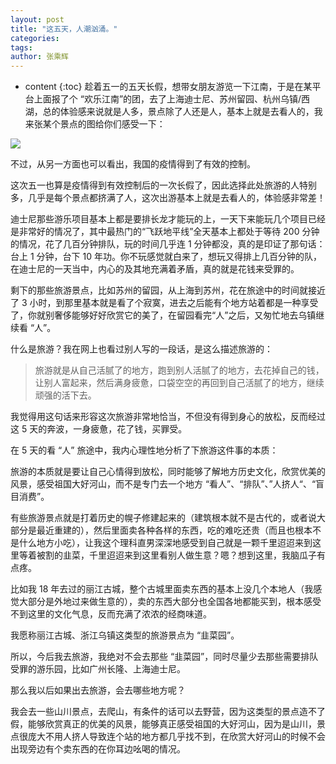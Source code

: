 ```yaml
---
layout: post
title: "这五天，人潮汹涌。"
categories: 
tags: 
author: 张乘辉
---
```


* content
{:toc}
趁着五一的五天长假，想带女朋友游览一下江南，于是在某平台上面报了个 “欢乐江南”的团，去了上海迪士尼、苏州留园、杭州乌镇/西湖，总的体验感来说就是人多，景点除了人还是人，基本上就是去看人的，我来张某个景点的图给你们感受一下：

















![](https://gitee.com/objcoding/md-picture/raw/master/img/20210505234815.png)

不过，从另一方面也可以看出，我国的疫情得到了有效的控制。

这次五一也算是疫情得到有效控制后的一次长假了，因此选择此处旅游的人特别多，几乎是每个景点都挤满了人，这次出游基本上就是去看人的，体验感非常差！

迪士尼那些游乐项目基本上都是要排长龙才能玩的上，一天下来能玩几个项目已经是非常好的情况了，其中最热门的“飞跃地平线”全天基本上都处于等待 200 分钟的情况，花了几百分钟排队，玩的时间几乎连 1 分钟都没，真的是印证了那句话：台上 1 分钟，台下 10 年功。你不玩感觉就白来了，想玩又得排上几百分钟的队，在迪士尼的一天当中，内心的及其地充满着矛盾，真的就是花钱来受罪的。

剩下的那些旅游景点，比如苏州的留园，从上海到苏州，花在旅途中的时间就接近了 3 小时，到那里基本就是看了个寂寞，进去之后能有个地方站着都是一种享受了，你就别奢侈能够好好欣赏它的美了，在留园看完“人”之后，又匆忙地去乌镇继续看 “人”。

什么是旅游？我在网上也看过别人写的一段话，是这么描述旅游的：

> 旅游就是从自己活腻了的地方，跑到别人活腻了的地方，去花掉自己的钱，让别人富起来，然后满身疲惫，口袋空空的再回到自己活腻了的地方，继续顽强的活下去。

我觉得用这句话来形容这次旅游非常地恰当，不但没有得到身心的放松，反而经过这 5 天的奔波，一身疲惫，花了钱，买罪受。

在 5 天的看 “人” 旅途中，我内心理性地分析了下旅游这件事的本质：

旅游的本质就是要让自己心情得到放松，同时能够了解地方历史文化，欣赏优美的风景，感受祖国大好河山，而不是专门去一个地方 “看人”、“排队”、”人挤人“、“盲目消费”。

有些旅游景点就是打着历史的幌子修建起来的（建筑根本就不是古代的，或者说大部分是最近重建的），然后里面卖各种各样的东西，吃的难吃还贵（而且也根本不是什么地方小吃），让我这个理科直男深深地感受到自己就是一颗千里迢迢来到这里等着被割的韭菜，千里迢迢来到这里看别人做生意？嗯？想到这里，我脑瓜子有点疼。

比如我 18 年去过的丽江古城，整个古城里面卖东西的基本上没几个本地人（我感觉大部分是外地过来做生意的），卖的东西大部分也全国各地都能买到，根本感受不到这里的文化气息，反而充满了浓浓的经商味道。

我愿称丽江古城、浙江乌镇这类型的旅游景点为 “韭菜园”。

所以，今后我去旅游，我绝对不会去那些 “韭菜园”，同时尽量少去那些需要排队受罪的游乐园，比如广州长隆、上海迪士尼。

那么我以后如果出去旅游，会去哪些地方呢？

我会去一些山川景点，去爬山，有条件的话可以去野营，因为这类型的景点造不了假，能够欣赏真正的优美的风景，能够真正感受祖国的大好河山，因为是山川，景点很庞大不用人挤人导致连个站的地方都几乎找不到，在欣赏大好河山的时候不会出现旁边有个卖东西的在你耳边吆喝的情况。